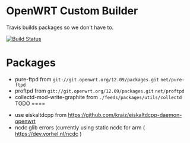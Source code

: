OpenWRT Custom Builder
======================

Travis builds packages so we don't have to.

[![Build Status](https://travis-ci.org/makefu/openwrt-custom-builder.svg?branch=master)](https://travis-ci.org/makefu/openwrt-custom-builder)

Packages
========
* pure-ftpd from `git://git.openwrt.org/12.09/packages.git` `net/pure-ftpd`
* proftpd from `git://git.openwrt.org/12.09/packages.git` `net/proftpd`
* collectd-mod-write-graphite from `./feeds/packages/utils/collectd`
TODO
====
- use eiskaltdcpp from https://github.com/kraiz/eiskaltdcpp-daemon-openwrt
- ncdc glib errors (currently using static ncdc for arm ( https://dev.yorhel.nl/ncdc )

